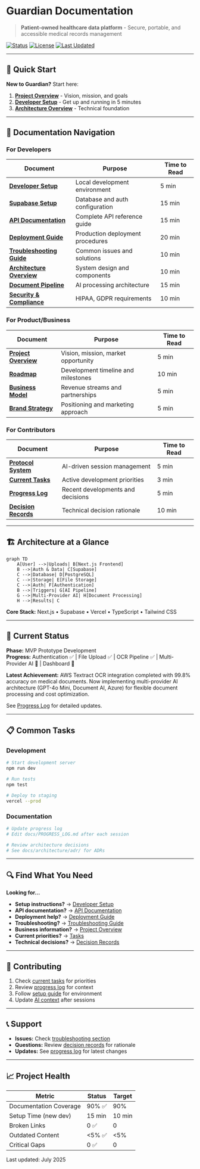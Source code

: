 # Guardian Documentation

> **Patient-owned healthcare data platform** - Secure, portable, and accessible medical records management

[![Status](https://img.shields.io/badge/Status-In%20Development-orange)](./project/roadmap.md)
[![License](https://img.shields.io/badge/License-TBD-lightgrey)](#)
[![Last Updated](https://img.shields.io/badge/Last%20Updated-Jul%202025-blue)](#)

---

## 🚀 Quick Start

**New to Guardian?** Start here:

1. **[Project Overview](getting-started/overview.md)** - Vision, mission, and goals
2. **[Developer Setup](guides/developer-setup.md)** - Get up and running in 5 minutes
3. **[Architecture Overview](architecture/system-design.md)** - Technical foundation

---

## 📖 Documentation Navigation

### For Developers

| Document | Purpose | Time to Read |
|----------|---------|--------------|
| **[Developer Setup](guides/developer-setup.md)** | Local development environment | 5 min |
| **[Supabase Setup](guides/supabase-setup.md)** | Database and auth configuration | 15 min |
| **[API Documentation](api/endpoints.md)** | Complete API reference guide | 15 min |
| **[Deployment Guide](guides/deployment.md)** | Production deployment procedures | 20 min |
| **[Troubleshooting Guide](guides/troubleshooting.md)** | Common issues and solutions | 10 min |
| **[Architecture Overview](architecture/system-design.md)** | System design and components | 10 min |
| **[Document Pipeline](architecture/data-pipeline.md)** | AI processing architecture | 15 min |
| **[Security & Compliance](architecture/security-compliance.md)** | HIPAA, GDPR requirements | 10 min |

### For Product/Business

| Document | Purpose | Time to Read |
|----------|---------|--------------|
| **[Project Overview](getting-started/overview.md)** | Vision, mission, market opportunity | 5 min |
| **[Roadmap](project/roadmap.md)** | Development timeline and milestones | 10 min |
| **[Business Model](business/model.md)** | Revenue streams and partnerships | 5 min |
| **[Brand Strategy](business/brand.md)** | Positioning and marketing approach | 5 min |

### For Contributors

| Document | Purpose | Time to Read |
|----------|---------|--------------|
| **[Protocol System](protocols/README.md)** | AI-driven session management | 5 min |
| **[Current Tasks](management/TASKS.md)** | Active development priorities | 3 min |
| **[Progress Log](PROGRESS_LOG.md)** | Recent developments and decisions | 5 min |
| **[Decision Records](architecture/adr/)** | Technical decision rationale | 10 min |

---

## 🏗️ Architecture at a Glance

```mermaid
graph TD
    A[User] -->|Uploads| B[Next.js Frontend]
    B -->|Auth & Data| C[Supabase]
    C -->|Database| D[PostgreSQL]
    C -->|Storage| E[File Storage]
    C -->|Auth| F[Authentication]
    B -->|Triggers| G[AI Pipeline]
    G -->|Multi-Provider AI| H[Document Processing]
    H -->|Results| C
```

**Core Stack:** Next.js • Supabase • Vercel • TypeScript • Tailwind CSS

---

## 🎯 Current Status

**Phase:** MVP Prototype Development  
**Progress:** Authentication ✅ | File Upload ✅ | OCR Pipeline ✅ | Multi-Provider AI 🚧 | Dashboard 🚧

**Latest Achievement:** AWS Textract OCR integration completed with 99.8% accuracy on medical documents. Now implementing multi-provider AI architecture (GPT-4o Mini, Document AI, Azure) for flexible document processing and cost optimization.

See [Progress Log](PROGRESS_LOG.md) for detailed updates.

---

## 📋 Common Tasks

### Development
```bash
# Start development server
npm run dev

# Run tests
npm test

# Deploy to staging
vercel --prod
```

### Documentation
```bash
# Update progress log
# Edit docs/PROGRESS_LOG.md after each session

# Review architecture decisions
# See docs/architecture/adr/ for ADRs
```

---

## 🔍 Find What You Need

**Looking for...**
- **Setup instructions?** → [Developer Setup](guides/developer-setup.md)
- **API documentation?** → [API Documentation](api/endpoints.md)
- **Deployment help?** → [Deployment Guide](guides/deployment.md)
- **Troubleshooting?** → [Troubleshooting Guide](guides/troubleshooting.md)
- **Business information?** → [Project Overview](getting-started/overview.md)
- **Current priorities?** → [Tasks](management/TASKS.md)
- **Technical decisions?** → [Decision Records](architecture/adr/)

---

## 🤝 Contributing

1. Check [current tasks](management/TASKS.md) for priorities
2. Review [progress log](PROGRESS_LOG.md) for context
3. Follow [setup guide](guides/developer-setup.md) for environment
4. Update [AI context](context/AI_context.md) after sessions

---

## 📞 Support

- **Issues:** Check [troubleshooting section](guides/supabase-setup.md#troubleshooting)
- **Questions:** Review [decision records](architecture/adr/) for rationale
- **Updates:** See [progress log](PROGRESS_LOG.md) for latest changes

---

## 📈 Project Health

| Metric | Status | Target |
|--------|--------|--------|
| Documentation Coverage | 90% ✅ | 90% |
| Setup Time (new dev) | 15 min | 10 min |
| Broken Links | 0 ✅ | 0 |
| Outdated Content | <5% ✅ | <5% |
| Critical Gaps | 0 ✅ | 0 |

Last updated: July 2025